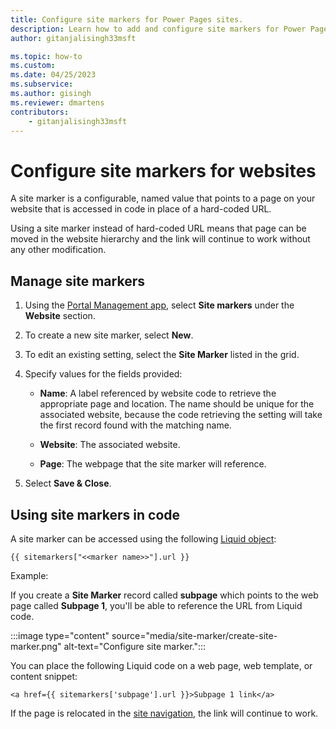 ```yaml
---
title: Configure site markers for Power Pages sites.
description: Learn how to add and configure site markers for Power Pages sites.
author: gitanjalisingh33msft

ms.topic: how-to
ms.custom: 
ms.date: 04/25/2023
ms.subservice: 
ms.author: gisingh
ms.reviewer: dmartens
contributors:
    - gitanjalisingh33msft
---
```


# Configure site markers for websites

A site marker is a configurable, named value that points to a page on your website that is accessed in code in place of a hard-coded URL.

Using a site marker instead of hard-coded URL means that page can be moved in the website hierarchy and the link will continue to work without any other modification.

## Manage site markers

1. Using the [Portal Management app](portal-management-app.md), select **Site markers** under the **Website** section.

1. To create a new site marker, select **New**.

1. To edit an existing setting, select the **Site Marker** listed in the grid.

1. Specify values for the fields provided: 

    - **Name**:  A label referenced by website code to retrieve the appropriate page and location. The name should be unique for the associated website, because the code retrieving the setting will take the first record found with the matching name.
    
    - **Website**:  The associated website. 
    
    - **Page**: The webpage that the site marker will reference.

1. Select **Save & Close**.

## Using site markers in code

A site marker can be accessed using the following [Liquid object](liquid/liquid-objects.md#sitemarkers):

`{{ sitemarkers["<<marker name>>"].url }}`

Example:

If you create a **Site Marker** record called **subpage** which points to the web page called **Subpage 1**, you'll be able to reference the URL from Liquid code.

:::image type="content" source="media/site-marker/create-site-marker.png" alt-text="Configure site marker.":::

You can place the following Liquid code on a web page, web template, or content snippet:

`<a href={{ sitemarkers['subpage'].url }}>Subpage 1 link</a>`

If the page is relocated in the [site navigation](../getting-started/structure-site.md), the link will continue to work.

